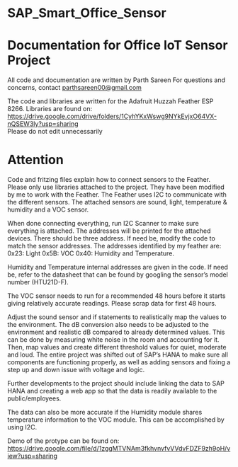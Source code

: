 # SAP_Smart_Office_Sensor
# Documentation for Office IoT Sensor Project

All code and documentation are written by Parth Sareen
For questions and concerns, contact parthsareen00@gmail.com

The code and libraries are written for the Adafruit Huzzah Feather ESP 8266.
Libraries are found on: https://drive.google.com/drive/folders/1CyhYKxWswg9NYkEvjxO64VX-nQSEW3ly?usp=sharing 
<br> Please do not edit unnecessarily </br> 

# Attention
Code and fritzing files explain how to connect sensors to the Feather.
Please only use libraries attached to the project. They have been modified by me to work with the Feather. 
The Feather uses I2C to communicate with the different sensors. The attached sensors are sound, light, temperature & humidity and a VOC sensor.  


When done connecting everything, run I2C Scanner to make sure everything is attached. The addresses will be printed for the attached devices. There should be three address. If need be, modify the code to match the sensor addresses. 
The addresses identified by my feather are:
0x23: Light
0x5B: VOC
0x40: Humidity and Temperature.


Humidity and Temperature internal addresses are given in the code. If need be, refer to the datasheet that can be found by googling the sensor’s model number (HTU21D-F).

The VOC sensor needs to run for a recommended 48 hours before it starts giving relatively accurate readings. Please scrap data for first 48 hours.

Adjust the sound sensor and if statements to realistically map the values to the environment. The dB conversion also needs to be adjusted to the environment and realistic dB compared to already determined values. This can be done by measuring white noise in the room and accounting for it. Then, map values and create different threshold values for quiet, moderate and loud.
The entire project was shifted out of SAP’s HANA to make sure all components are functioning properly, as well as adding sensors and fixing a step up and down issue with voltage and logic. 

Further developments to the project should include linking the data to SAP HANA and creating a web app so that the data is readily available to the public/employees.

The data can also be more accurate if the Humidity module shares temperature information to the VOC module. This can be accomplished by using I2C.

Demo of the protype can be found on: https://drive.google.com/file/d/1zggMTVNAm3fkhvnvfvVVdvFDZF9zh9oH/view?usp=sharing 

